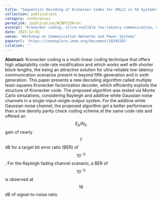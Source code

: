 ```yaml
---
title: "Sequential Decoding of Kronecker Codes for URLLC in 5G Systems"
collection: publications
category: conferences
permalink: /publication/WCNPS23Kron
excerpt: 'Kronecker coding, ultra-realible low-latency communication, massive machine-type communication, Error Correction Code'
date: 2023-12-01
venue: 'Workshop on Communication Networks and Power Systems'
paperurl: 'https://ieeexplore.ieee.org/document/10345281'
citation: ''
---
```

**Abstract:**
Kronecker coding is a multi-linear coding technique that offers high adaptability code rate modification and which works well with shorter block lengths, the being an attractive solution for ultra-reliable low-latency communication scenarios present in beyond fifth generation and in sixth generation. This paper presents a new decoding algorithm called multiple least-squares Kronecker factorization decoder, which efficiently exploits the structure of Kronecker code. The proposed algorithm was tested via Monte Carlo simulations, considering Rayleigh and additive white Gaussian noise channels in a single-input-single-output system. For the additive white Gaussian noise channel, the proposed algorithm got a better performance than a low density parity check coding scheme at the same code rate and offered an $$E_b/N_0$$ gain of nearly $$7$$ dB for a target bit error ratio (BER) of $$10^{−3}$$ . For the Rayleigh fading channel scenario, a BER of $$10^{-3}$$ is observed at $$16$$ dB of signal-to-noise ratio.